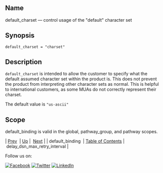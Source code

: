<a name="conf.ref.default_charset"></a>
## Name

default_charset — control usage of the "default" character set

## Synopsis

`default_charset = "charset"`

<a name="idp24195184"></a>
## Description

`default_charset` is intended to allow the customer to specify what the default assumed character set within the product is. This does not prevent the product from interpreting other character sets as normal. This is helpful to international customers, as some MUAs do not correctly represent their charset.

The default value is `"us-ascii"`

<a name="idp24198640"></a>
## Scope

default_binding is valid in the global, pathway_group, and pathway scopes.

| [Prev](conf.ref.default_binding.php)  | [Up](config.options.ref.php) |  [Next](conf.ref.delay_dsn_max_retry_interval.php) |
| default_binding  | [Table of Contents](index.php) |  delay_dsn_max_retry_interval |

Follow us on:

[![Facebook](https://support.messagesystems.com/images/icon-facebook.png)](http://www.facebook.com/messagesystems) [![Twitter](https://support.messagesystems.com/images/icon-twitter.png)](http://twitter.com/#!/MessageSystems) [![LinkedIn](https://support.messagesystems.com/images/icon-linkedin.png)](http://www.linkedin.com/company/message-systems)